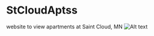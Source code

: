 # StCloudAptss
website to view apartments at Saint Cloud, MN
![Alt text](https://github.com/XKushal/StCloudAptss/landing.png?raw=true "landing page")
